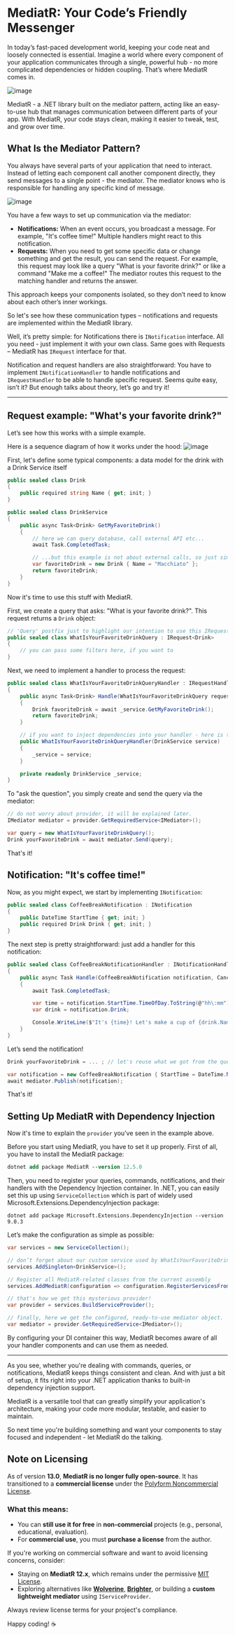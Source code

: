 # MediatR: Your Code’s Friendly Messenger

In today’s fast-paced development world, keeping your code neat and loosely connected is essential.
Imagine a world where every component of your application communicates through a single, powerful hub - no more complicated dependencies or hidden coupling.
That’s where MediatR comes in.

![image](https://github.com/user-attachments/assets/0a2dbb73-5a75-4e50-9029-01a1de6a263d)


MediatR - a .NET library built on the mediator pattern, acting like an easy-to-use hub that manages communication between different parts of your app. With MediatR, your code stays clean, making it easier to tweak, test, and grow over time.

## What Is the Mediator Pattern?

You always have several parts of your application that need to interact. Instead of letting each component call another component directly, they send messages to a single point - the mediator. The mediator knows who is responsible for handling any specific kind of message.

![image](https://github.com/user-attachments/assets/d3d4dc80-f2b3-4068-8e8a-e7c084c2cd94)

You have a few ways to set up communication via the mediator:
- **Notifications:** When an event occurs, you broadcast a message. For example, "It's coffee time!" Multiple handlers might react to this notification.
- **Requests:** When you need to get some specific data or change something and get the result, you can send the request. For example, this request may look like a query "What is your favorite drink?" or like a command "Make me a coffee!" The mediator routes this request to the matching handler and returns the answer. 


This approach keeps your components isolated, so they don’t need to know about each other’s inner workings. 

So let's see how these communication types – notifications and requests are implemented within the MediatR library. 

Well, it’s pretty simple: for Notifications there is `INotification` interface. All you need - just implement it with your own class. Same goes with Requests – MediatR has `IRequest` interface for that.  

Notification and request handlers are also straightforward: You have to implement `INotificationHandler` to handle notifications and `IRequestHandler` to be able to handle specific request. 
Seems quite easy, isn’t it? But enough talks about theory, let’s go and try it! 

---

## Request example: "What's your favorite drink?"

Let’s see how this works with a simple example. 

Here is a sequence diagram of how it works under the hood:
![image](https://github.com/user-attachments/assets/4cb3ba6f-ef87-45ed-ae2c-b202837f8645)


First, let's define some typical components: a data model for the drink with a Drink Service itself

```c#
public sealed class Drink
{
    public required string Name { get; init; }
}

public sealed class DrinkService
{
    public async Task<Drink> GetMyFavoriteDrink()
    {
        // here we can query database, call external API etc...
        await Task.CompletedTask;

        // ...but this example is not about external calls, so just simply create one instance of Drink:
        var favoriteDrink = new Drink { Name = "Macchiato" };
        return favoriteDrink;
    }
}
```

Now it's time to use this stuff with MediatR.

First, we create a query that asks: "What is your favorite drink?". This request returns a `Drink` object:

```c#
// 'Query' postfix just to highlight our intention to use this IRequest implementation as a Query.  
public sealed class WhatIsYourFavoriteDrinkQuery : IRequest<Drink>
{
    // you can pass some filters here, if you want to
}
```

Next, we need to implement a handler to process the request:

```c#
public sealed class WhatIsYourFavoriteDrinkQueryHandler : IRequestHandler<WhatIsYourFavoriteDrinkQuery, Drink>
{
    public async Task<Drink> Handle(WhatIsYourFavoriteDrinkQuery request, CancellationToken cancellationToken)
    {
        Drink favoriteDrink = await _service.GetMyFavoriteDrink();
        return favoriteDrink;
    }

    // if you want to inject dependencies into your handler - here is the place for that:  
    public WhatIsYourFavoriteDrinkQueryHandler(DrinkService service)
    {
        _service = service;
    }

    private readonly DrinkService _service;
}
```

To "ask the question", you simply create and send the query via the mediator:

```c#
// do not worry about provider, it will be explained later.
IMediator mediator = provider.GetRequiredService<IMediator>();

var query = new WhatIsYourFavoriteDrinkQuery();
Drink yourFavoriteDrink = await mediator.Send(query);
```

That's it!

## Notification: "It's coffee time!"

Now, as you might expect, we start by implementing `INotification`:
```c#
public sealed class CoffeeBreakNotification : INotification
{
    public DateTime StartTime { get; init; }
    public required Drink Drink { get; init; }
}
```

The next step is pretty straightforward: just add a handler for this notification:

```c#
public sealed class CoffeeBreakNotificationHandler : INotificationHandler<CoffeeBreakNotification>
{
    public async Task Handle(CoffeeBreakNotification notification, CancellationToken cancellationToken)
    {
        await Task.CompletedTask;

        var time = notification.StartTime.TimeOfDay.ToString(@"hh\:mm");
        var drink = notification.Drink;

        Console.WriteLine($"It's {time}! Let's make a cup of {drink.Name} and take a break!");
    }
}
```

Let’s send the notification!
```c#
Drink yourFavoriteDrink = ... ; // let's reuse what we got from the query result

var notification = new CoffeeBreakNotification { StartTime = DateTime.Now, Drink = yourFavoriteDrink };
await mediator.Publish(notification);
```

That's it!    
## Setting Up MediatR with Dependency Injection

Now it's time to explain the `provider` you’ve seen in the example above.

Before you start using MediatR, you have to set it up properly.
First of all, you have to install the MediatR package:
```ps
dotnet add package MediatR --version 12.5.0
```

Then, you need to register your queries, commands, notifications, and their handlers with the Dependency Injection container.
In .NET, you can easily set this up using `ServiceCollection` which is part of widely used Microsoft.Extensions.DependencyInjection package:
```PS
dotnet add package Microsoft.Extensions.DependencyInjection --version 9.0.3
```

Let’s make the configuration as simple as possible:
```c#
var services = new ServiceCollection();

// don’t forget about our custom service used by WhatIsYourFavoriteDrinkQueryHandler
services.AddSingleton<DrinkService>();

// Register all MediatR-related classes from the current assembly
services.AddMediatR(configuration => configuration.RegisterServicesFromAssembly(typeof(Program).Assembly));

// that's how we get this mysterious provider!
var provider = services.BuildServiceProvider();

// finally, here we get the configured, ready-to-use mediator object. 
var mediator = provider.GetRequiredService<IMediator>();
```

By configuring your DI container this way, MediatR becomes aware of all your handler components and can use them as needed. 

---
As you see, whether you're dealing with commands, queries, or notifications, MediatR keeps things consistent and clean. And with just a bit of setup, it fits right into your .NET application thanks to built-in dependency injection support.

MediatR is a versatile tool that can greatly simplify your application's architecture, making your code more modular, testable, and easier to maintain.

So next time you're building something and want your components to stay focused and independent - let MediatR do the talking.

## Note on Licensing

As of version **13.0**, **MediatR is no longer fully open-source**. It has transitioned to a **commercial license** under the [Polyform Noncommercial License](https://polyformproject.org/licenses/noncommercial/1.0.0/).

### What this means:

- You can **still use it for free** in **non-commercial** projects (e.g., personal, educational, evaluation).
- For **commercial use**, you must **purchase a license** from the author.

If you're working on commercial software and want to avoid licensing concerns, consider:

- Staying on **MediatR 12.x**, which remains under the permissive [MIT License](https://github.com/jbogard/MediatR/blob/v12.1.1/LICENSE).
- Exploring alternatives like [**Wolverine**](https://wolverine.netlify.app/), [**Brighter**](https://github.com/BrighterCommand/Brighter), or building a **custom lightweight mediator** using `IServiceProvider`.

Always review license terms for your project's compliance.

Happy coding! ☕
